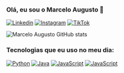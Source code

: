 ### Olá, eu sou o Marcelo Augusto 👋

[![Linkedin](https://img.shields.io/badge/LinkedIn-0077B5?style=for-the-badge&logo=linkedin&logoColor=white)](https://www.linkedin.com/in/marcelo-augusto-797945234/)
[![Instagram](https://img.shields.io/badge/Instagram-E4405F?style=for-the-badge&logo=instagram&logoColor=white)](https://www.instagram.com/mkz.rc/)
[![TikTok](https://img.shields.io/badge/TikTok-000000?style=for-the-badge&logo=tiktok&logoColor=white)](tiktok.com)

![Marcelo Augusto GitHub stats](https://github-readme-stats.vercel.app/api?username=marceloaugusto-ms&show_icons=true&theme=gruvbox)

### Tecnologias que eu uso no meu dia:

[![Python](https://img.shields.io/badge/Python-3776AB?style=for-the-badge&logo=python&logoColor=white)](python.org)
[![Java](https://img.shields.io/badge/Java-ED8B00?style=for-the-badge&logo=openjdk&logoColor=white)](java.com)
[![JavaScript](https://img.shields.io/badge/JavaScript-F7DF1E?style=for-the-badge&logo=javascript&logoColor=black)](microsoft.com)
[![JavaScript](https://img.shields.io/badge/HTML5-E34F26?style=for-the-badge&logo=html5&logoColor=white)](microsoft.com)
